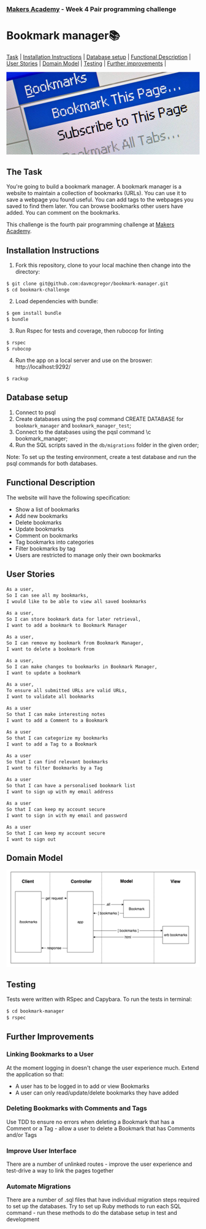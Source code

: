 ### [Makers Academy](http://www.makersacademy.com) - Week 4 Pair programming challenge 

# Bookmark manager📚

[Task](#Task) | [Installation Instructions](#Installation) | [Database setup](#Database) | [Functional Description](#Functional_Description) | [User Stories](#User_Stories) | [Domain Model](#Domain_Model) | [Testing](#Testing) | [Further improvements](#Further_Improvements) |

![bookmarks](bookmarks.jpg)

## <a name="Task">The Task</a>

You're going to build a bookmark manager. A bookmark manager is a website to maintain a collection of bookmarks (URLs). You can use it to save a webpage you found useful. You can add tags to the webpages you saved to find them later. You can browse bookmarks other users have added. You can comment on the bookmarks.

This challenge is the fourth pair programming challenge at [Makers Academy](https://github.com/makersacademy).

## <a name="Installation">Installation Instructions</a>


1. Fork this repository, clone to your local machine then change into the directory:
```
$ git clone git@github.com:davmcgregor/bookmark-manager.git
$ cd bookmark-challenge
```
2. Load dependencies with bundle:
```
$ gem install bundle
$ bundle
```
3. Run Rspec for tests and coverage, then rubocop for linting
```
$ rspec
$ rubocop
```
4. Run the app on a local server and use on the broswer: http://localhost:9292/

```Shell
$ rackup
```

## <a name="Database">Database setup</a>

1. Connect to psql
2. Create databases using the psql command CREATE DATABASE for `bookmark_manager` and `bookmark_manager_test`;
3. Connect to the databases using the pqsl command \c bookmark_manager;
4. Run the SQL scripts saved in the `db/migrations` folder in the given order;

Note: To set up the testing environment, create a test database and run the psql commands for both databases.

## <a name="Functional_Description">Functional Description</a>

The website will have the following specification:

* Show a list of bookmarks
* Add new bookmarks
* Delete bookmarks
* Update bookmarks
* Comment on bookmarks
* Tag bookmarks into categories
* Filter bookmarks by tag
* Users are restricted to manage only their own bookmarks

## <a name="User_Stories">User Stories</a>

```
As a user,
So I can see all my bookmarks,
I would like to be able to view all saved bookmarks
```
```
As a user,
So I can store bookmark data for later retrieval,
I want to add a bookmark to Bookmark Manager
```
```
As a user,
So I can remove my bookmark from Bookmark Manager,
I want to delete a bookmark from
```
```
As a user,
So I can make changes to bookmarks in Bookmark Manager,
I want to update a bookmark
```
```
As a user,
To ensure all submitted URLs are valid URLs,
I want to validate all bookmarks
```
```
As a user
So that I can make interesting notes
I want to add a Comment to a Bookmark
```
```
As a user
So that I can categorize my bookmarks
I want to add a Tag to a Bookmark
```
```
As a user
So that I can find relevant bookmarks
I want to filter Bookmarks by a Tag
```
```
As a user
So that I can have a personalised bookmark list
I want to sign up with my email address
```
```
As a user
So that I can keep my account secure
I want to sign in with my email and password
```
```
As a user
So that I can keep my account secure
I want to sign out
```

## <a name="Domain_Model">Domain Model</a>

![domain_model](DomainModel.jpg)

## <a name="Testing">Testing</a>

Tests were written with RSpec and Capybara. To run the tests in terminal: 

```bash
$ cd bookmark-manager
$ rspec
```

## <a name="Further_Improvements">Further Improvements</a>

### Linking Bookmarks to a User
At the moment logging in doesn't change the user experience much. Extend the application so that:
* A user has to be logged in to add or view Bookmarks
* A user can only read/update/delete bookmarks they have added

### Deleting Bookmarks with Comments and Tags
Use TDD to ensure no errors when deleting a Bookmark that has a Comment or a Tag - allow a user to delete a Bookmark that has Comments and/or Tags

### Improve User Interface
There are a number of unlinked routes - improve the user experience and test-drive a way to link the pages together

### Automate Migrations
There are a number of .sql files that have individual migration steps required to set up the databases. Try to set up Ruby methods to run each SQL command - run these methods to do the database setup in test and development 